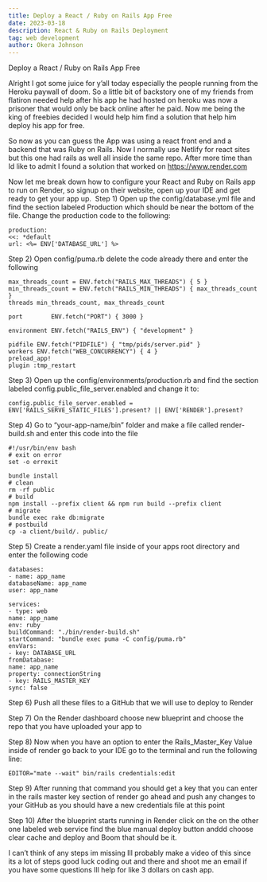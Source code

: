 ```yaml
---
title: Deploy a React / Ruby on Rails App Free
date: 2023-03-18
description: React & Ruby on Rails Deployment
tag: web development
author: Okera Johnson
---
```



Deploy a React / Ruby on Rails App Free

Alright I got some juice for y’all today especially the people running from the Heroku paywall of doom. So a little bit of backstory one of my friends from flatiron needed help after his app he had hosted on heroku was now a prisoner that would only be back online after he paid. Now me being the king of freebies decided I would help him find a solution that help him deploy his app for free.

So now as you can guess the App was using a react front end and a backend that was Ruby on Rails. Now I normally use Netlify for react sites but this one had rails as well all inside the same repo. After more time than Id like to admit I found a solution that worked on https://www.render.com

Now let me break down how to configure your React and Ruby on Rails app to run on Render, so signup on their website, open up your IDE and get ready to get your app up.
 Step 1)  Open up the config/database.yml file and find the section labeled Production which should be near the bottom of the file.  Change the production code to the following:

    production:
    <<: *default
    url: <%= ENV['DATABASE_URL'] %>

Step 2) Open config/puma.rb delete the code already there and enter the following

    max_threads_count = ENV.fetch("RAILS_MAX_THREADS") { 5 }
    min_threads_count = ENV.fetch("RAILS_MIN_THREADS") { max_threads_count }
    threads min_threads_count, max_threads_count

    port        ENV.fetch("PORT") { 3000 }

    environment ENV.fetch("RAILS_ENV") { "development" }

    pidfile ENV.fetch("PIDFILE") { "tmp/pids/server.pid" }
    workers ENV.fetch("WEB_CONCURRENCY") { 4 }
    preload_app!
    plugin :tmp_restart


Step 3) Open up the config/environments/production.rb and find the section labeled config.public_file_server.enabled and change it to:

    config.public_file_server.enabled = ENV['RAILS_SERVE_STATIC_FILES'].present? || ENV['RENDER'].present?

Step 4) Go to “your-app-name/bin” folder and make a file called render-build.sh and enter this code into the file

    #!/usr/bin/env bash
    # exit on error
    set -o errexit

    bundle install
    # clean
    rm -rf public
    # build
    npm install --prefix client && npm run build --prefix client
    # migrate
    bundle exec rake db:migrate
    # postbuild
    cp -a client/build/. public/

Step 5) Create a render.yaml file inside of your apps root directory and enter the following code

    databases:
    - name: app_name
    databaseName: app_name
    user: app_name

    services:
    - type: web
    name: app_name
    env: ruby
    buildCommand: "./bin/render-build.sh"
    startCommand: "bundle exec puma -C config/puma.rb"
    envVars:
    - key: DATABASE_URL
    fromDatabase:
    name: app_name
    property: connectionString
    - key: RAILS_MASTER_KEY
    sync: false

Step 6) Push all these files to a GitHub that we will use to deploy to Render

Step 7) On the Render dashboard choose new blueprint and choose the repo that you have uploaded your app to

Step 8) Now when you have an option to enter the Rails_Master_Key Value inside of render go back to your IDE go to the terminal and run the following line:

    EDITOR="mate --wait" bin/rails credentials:edit

Step 9) After running that command you should get a key that you can enter in the rails master key section of render go ahead and push any changes to your GitHub as you should have a new credentials file at this point

Step 10) After the blueprint starts running in Render click on the on the other one labeled web service find the blue manual deploy button anddd choose clear cache and deploy and Boom that should be it.

I can’t think of any steps im missing Ill probably make a video of this since its a lot of steps good luck coding out and there and shoot me an email if you have some questions Ill help for like 3 dollars on cash app.